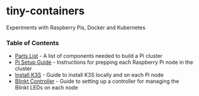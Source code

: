 # tiny-containers
Experiments with Raspberry Pis, Docker and Kubernetes

### Table of Contents

- [Parts List](./parts-list.md) - A list of components needed to build a Pi cluster
- [Pi Setup Guide](./pi-setup.md) - Instructions for prepping each Raspberry Pi node in the cluster
- [Install K3S](./install-k3s-script.md) - Guide to install K3S locally and on each Pi node
- [Blinkt Controller](./blinkt-controler.md) - Guide to setting up a controller for managing the Blinkt LEDs on each node